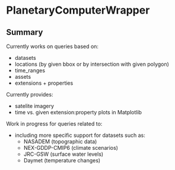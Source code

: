 # PlanetaryComputerWrapper

## Summary

Currently works on queries based on:
- datasets
- locations (by given bbox or by intersection with given polygon)
- time_ranges
- assets
- extensions + properties

Currently provides:
- satelite imagery
- time vs. given extension:property plots in Matplotlib

Work in progress for queries related to:
- including more specific support for datasets such as:
  - NASADEM (topographic data)
  - NEX-GDDP-CMIP6 (climate scenarios)
  - JRC-GSW (surface water levels)
  - Daymet (temperature changes)
